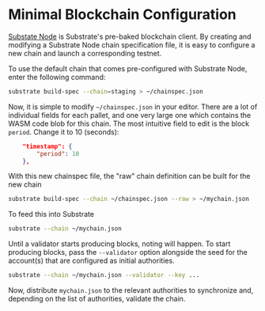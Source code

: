 # Minimal Blockchain Configuration

[Substate Node](https://github.com/paritytech/substrate/tree/master/node) is Substrate's pre-baked blockchain client. By creating and modifying a Substrate Node chain specification file, it is easy to configure a new chain and launch a corresponding testnet.

To use the default chain that comes pre-configured with Substrate Node, enter the following command:

```bash
substrate build-spec --chain=staging > ~/chainspec.json
```

Now, it is simple to modify `~/chainspec.json` in your editor. There are a lot of individual fields for each pallet, and one very large one which contains the WASM code blob for this chain. The most intuitive field to edit is the block `period`. Change it to 10 (seconds):

```json
    "timestamp": {
        "period": 10
    },
```

With this new chainspec file, the "raw" chain definition can be built for the new chain

```bash
substrate build-spec --chain ~/chainspec.json --raw > ~/mychain.json
```

To feed this into Substrate

```bash
substrate --chain ~/mychain.json
```

Until a validator starts producing blocks, noting will happen. To start producing blocks, pass the `--validator` option alongside the seed for the account(s) that are configured as initial authorities.

```bash
substrate --chain ~/mychain.json --validator --key ...
```

Now, distribute `mychain.json` to the relevant authorities to synchronize and, depending on the list of authorities, validate the chain.
